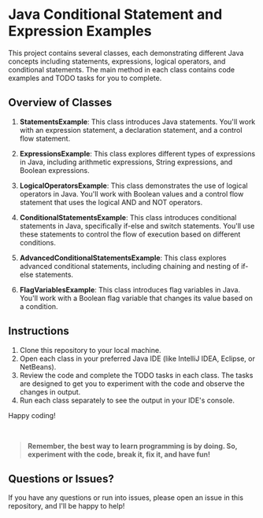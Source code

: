 # Java Conditional Statement and Expression Examples

This project contains several classes, each demonstrating different Java concepts including statements, expressions, logical operators, and conditional statements. The main method in each class contains code examples and TODO tasks for you to complete.

## Overview of Classes

1. **StatementsExample**: This class introduces Java statements. You'll work with an expression statement, a declaration statement, and a control flow statement.

2. **ExpressionsExample**: This class explores different types of expressions in Java, including arithmetic expressions, String expressions, and Boolean expressions.

3. **LogicalOperatorsExample**: This class demonstrates the use of logical operators in Java. You'll work with Boolean values and a control flow statement that uses the logical AND and NOT operators.

4. **ConditionalStatementsExample**: This class introduces conditional statements in Java, specifically if-else and switch statements. You'll use these statements to control the flow of execution based on different conditions.

5. **AdvancedConditionalStatementsExample**: This class explores advanced conditional statements, including chaining and nesting of if-else statements.

6. **FlagVariablesExample**: This class introduces flag variables in Java. You'll work with a Boolean flag variable that changes its value based on a condition.

## Instructions

1. Clone this repository to your local machine.
2. Open each class in your preferred Java IDE (like IntelliJ IDEA, Eclipse, or NetBeans).
3. Review the code and complete the TODO tasks in each class. The tasks are designed to get you to experiment with the code and observe the changes in output.
4. Run each class separately to see the output in your IDE's console.

Happy coding!

<br>

> **Remember, the best way to learn programming is by doing. So, experiment with the code, break it, fix it, and have fun!**

## Questions or Issues?

If you have any questions or run into issues, please open an issue in this repository, and I'll be happy to help!

